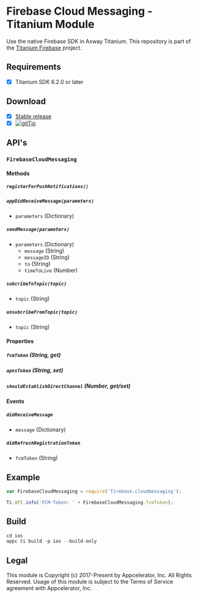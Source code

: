 # Firebase Cloud Messaging - Titanium Module
Use the native Firebase SDK in Axway Titanium. This repository is part of the [Titanium Firebase](https://github.com/hansemannn/titanium-firebase) project.

## Requirements
- [x] Titanium SDK 6.2.0 or later

## Download
- [x] [Stable release](https://github.com/hansemannn/titanium-firebase-cloud-messaging/releases)
- [x] [![gitTio](http://hans-knoechel.de/shields/shield-gittio.svg)](http://gitt.io/component/firebase.cloudmessaging)

## API's

### `FirebaseCloudMessaging`

#### Methods

##### `registerForPushNotifications()`

##### `appDidReceiveMessage(parameters)`
  - `parameters` (Dictionary)
  
##### `sendMessage(parameters)`
  - `parameters` (Dictionary)
    - `message` (String)
    - `messageID` (String)
    - `to` (String)
    - `timeToLive` (Number)
  
##### `subcribeToTopic(topic)`
  - `topic` (String)

##### `unsubcribeFromTopic(topic)`
  - `topic` (String)
  
#### Properties

##### `fcmToken` (String, get)

##### `apnsToken` (String, set)

##### `shouldEstablishDirectChannel` (Number, get/set)

#### Events

##### `didReceiveMessage`
  - `message` (Dictionary)
  
##### `didRefreshRegistrationToken`
  - `fcmToken` (String)

## Example
```js
var FirebaseCloudMessaging = require('firebase.cloudmessaging');

Ti.API.info('FCM-Token: ' + FirebaseCloudMessaging.fcmToken);
```

## Build
```js
cd ios
appc ti build -p ios --build-only
```

## Legal

This module is Copyright (c) 2017-Present by Appcelerator, Inc. All Rights Reserved. 
Usage of this module is subject to the Terms of Service agreement with Appcelerator, Inc.  
